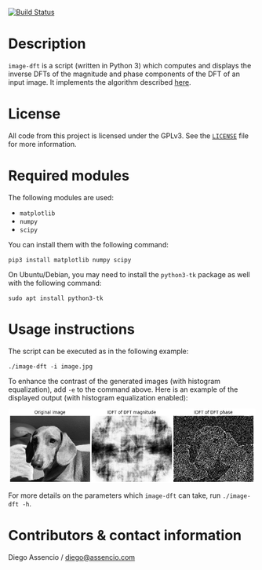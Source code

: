 [![Build Status](https://travis-ci.org/dassencio/fibonacci.svg?branch=master)](https://travis-ci.org/dassencio/fibonacci/)

Description
===========

`image-dft` is a script (written in Python 3) which computes and displays the inverse DFTs
of the magnitude and phase components of the DFT of an input image. It implements
the algorithm described [here](https://diego.assencio.com/?index=81059bc883bd6156c2e83f83e2e38c2b).


License
=======

All code from this project is licensed under the GPLv3. See the
[`LICENSE`](https://github.com/dassencio/image-dft/tree/master/LICENSE)
file for more information.


Required modules
================

The following modules are used:

* `matplotlib`
* `numpy`
* `scipy`

You can install them with the following command:

    pip3 install matplotlib numpy scipy

On Ubuntu/Debian, you may need to install the `python3-tk` package as well
with the following command:

    sudo apt install python3-tk


Usage instructions
==================

The script can be executed as in the following example:

	./image-dft -i image.jpg

To enhance the contrast of the generated images (with histogram equalization),
add `-e` to the command above. Here is an example of the displayed output
(with histogram equalization enabled):

<p align="center">
<img src="https://github.com/dassencio/image-dft/blob/master/.README/example-output.jpg" alt="example output">
</p>

For more details on the parameters which `image-dft` can take, run
`./image-dft -h`.


Contributors & contact information
==================================

Diego Assencio / diego@assencio.com



